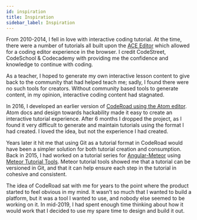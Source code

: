 ```yaml
---
id: inspiration
title: Inspiration
sidebar_label: Inspiration
---
```


From 2010-2014, I fell in love with interactive coding tutorial. At the time, there were a number of tutorials all built upon the [ACE Editor](https://ace.c9.io/) which allowed for a coding editor experience in the browser. I credit CodeStreet, CodeSchool & Codecademy with providing me the confidence and knowledge to continue with coding.

As a teacher, I hoped to generate my own interactive lesson content to give back to the community that had helped teach me; sadly, I found there were no such tools for creators. Without community based tools to generate content, in my opinion, interactive coding content had stagnated.

In 2016, I developed an earlier version of [CodeRoad using the Atom editor](https://github.com/coderoad/atom-coderoad-deprecated). Atom docs and design towards hackability made it easy to create an interactive tutorial experience. After 6 months I dropped the project, as I found it very difficult to generate and maintain tutorials using the format I had created. I loved the idea, but not the experience I had created.

Years later it hit me that using Git as a tutorial format in CodeRoad would have been a simpler solution for both tutorial creation and consumption. Back in 2015, I had worked on a tutorial series for [Angular-Meteor](https://angular-meteor.com/tutorials/socially/angular2/bootstrap) using [Meteor Tutorial Tools](https://github.com/meteor/tutorial-tools). Meteor tutorial tools showed me that a tutorial can be versioned in Git, and that it can help ensure each step in the tutorial in cohesive and consistent.

The idea of CodeRoad sat with me for years to the point where the product started to feel obvious in my mind. It wasn’t so much that I wanted to build a platform, but it was a tool I wanted to use, and nobody else seemed to be working on it. In mid-2019, I had spent enough time thinking about how it would work that I decided to use my spare time to design and build it out.
